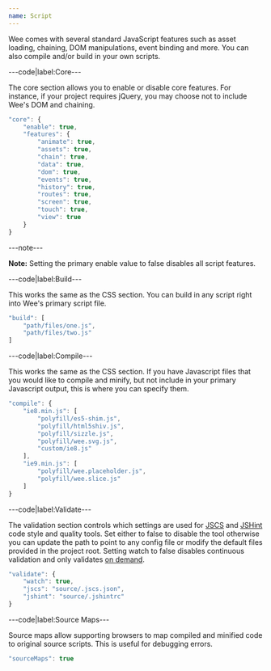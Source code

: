 ```yaml
---
name: Script
---
```


Wee comes with several standard JavaScript features such as asset loading, chaining, DOM manipulations, event binding and more. You can also compile and/or build in your own scripts.

---code|label:Core---

The core section allows you to enable or disable core features. For instance, if your project requires jQuery, you may choose not to include Wee's DOM and chaining.

```javascript
"core": {
	"enable": true,
	"features": {
		"animate": true,
		"assets": true,
		"chain": true,
		"data": true,
		"dom": true,
		"events": true,
		"history": true,
		"routes": true,
		"screen": true,
		"touch": true,
		"view": true
	}
}
```

---note---

**Note:** Setting the primary enable value to false disables all script features.

---code|label:Build---

This works the same as the CSS section. You can build in any script right into Wee's primary script file.

```javascript
"build": [
	"path/files/one.js",
	"path/files/two.js"
]
```

---code|label:Compile---

This works the same as the CSS section. If you have Javascript files that you would like to compile and minify, but not include in your primary Javascript output, this is where you can specify them.

```javascript
"compile": {
	"ie8.min.js": [
		"polyfill/es5-shim.js",
		"polyfill/html5shiv.js",
		"polyfill/sizzle.js",
		"polyfill/wee.svg.js",
		"custom/ie8.js"
	],
	"ie9.min.js": [
		"polyfill/wee.placeholder.js",
		"polyfill/wee.slice.js"
	]
}
```

---code|label:Validate---

The validation section controls which settings are used for [JSCS](http://jscs.info/) and [JSHint](http://jshint.com/) code style and quality tools. Set either to false to disable the tool otherwise you can update the path to point to any config file or modify the default files provided in the project root. Setting watch to false disables continuous validation and only validates [on demand](/build/validation).

```javascript
"validate": {
	"watch": true,
	"jscs": "source/.jscs.json",
	"jshint": "source/.jshintrc"
}
```

---code|label:Source Maps---

Source maps allow supporting browsers to map compiled and minified code to original source scripts. This is useful for debugging errors.

```javascript
"sourceMaps": true
```
